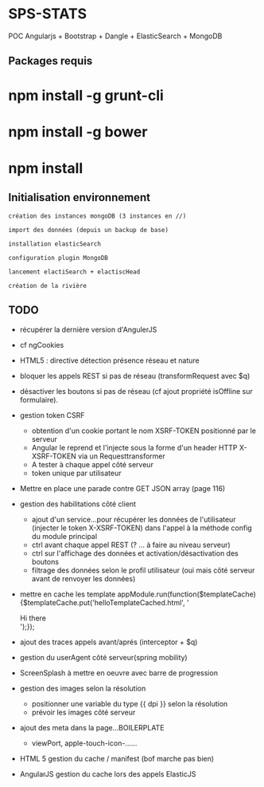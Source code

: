 SPS-STATS
=========

POC Angularjs + Bootstrap + Dangle + ElasticSearch + MongoDB

Packages requis
---------

# npm install -g grunt-cli
# npm install -g bower
# npm install


Initialisation environnement
---------

    création des instances mongoDB (3 instances en //)

    import des données (depuis un backup de base)

	installation elasticSearch
	
	configuration plugin MongoDB
	
    lancement elactiSearch + elactiscHead

    création de la rivière

TODO
---------

* récupérer la dernière version d'AngulerJS
* cf ngCookies

* HTML5 : directive détection présence réseau et nature
* bloquer les appels REST si pas de réseau (transformRequest avec $q)
* désactiver les boutons si pas de réseau  (cf ajout propriété isOffline sur formulaire).

* gestion token CSRF
    - obtention d'un cookie portant le nom XSRF-TOKEN positionné par le serveur
    - Angular le reprend et l'injecte sous la forme d'un header HTTP X-XSRF-TOKEN via un Requesttransformer
    - A tester à chaque appel côté serveur
    - token unique par utilisateur

* Mettre en place une parade contre GET JSON array (page 116)

* gestion des habilitations côté client
    - ajout d'un service...pour récupérer les données de l'utilisateur (injecter le token X-XSRF-TOKEN)
        dans l'appel à la méthode config du module principal
    - ctrl avant chaque appel REST (? ... à faire au niveau serveur)
    - ctrl sur l'affichage des données et activation/désactivation des boutons
    - filtrage des données selon le profil utilisateur (oui mais côté serveur avant de renvoyer les données)

* mettre en cache les template
    appModule.run(function($templateCache) {$templateCache.put('helloTemplateCached.html', '<div>Hi there</div>');});

* ajout des traces appels avant/aprés (interceptor + $q)

* gestion du userAgent côté serveur(spring mobility)

* ScreenSplash à mettre en oeuvre avec barre de progression

* gestion des images selon la résolution
    - positionner une variable du type {{ dpi }} selon la résolution
    - prévoir les images côté serveur

* ajout des meta dans la page...BOILERPLATE
   - viewPort, apple-touch-icon-......

* HTML 5 gestion du cache / manifest (bof marche pas bien)

* AngularJS gestion du cache lors des appels ElasticJS


